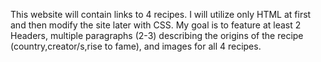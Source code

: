 This website will contain links to 4 recipes. I will utilize only HTML at first and then modify the site later with CSS. My goal is to feature at least 2 Headers, multiple paragraphs (2-3) describing the origins of the recipe (country,creator/s,rise to fame), and images for all 4 recipes.
